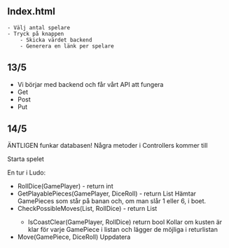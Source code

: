 ## Index.html
    - Välj antal spelare
    - Tryck på knappen
        - Skicka värdet backend
        - Generera en länk per spelare

## 13/5

- Vi börjar med backend och får vårt API att fungera
- Get 
- Post
- Put

## 14/5 
ÄNTLIGEN funkar databasen!
Några metoder i Controllers kommer till

Starta spelet

En tur i Ludo:
- RollDice(GamePlayer) - return int
- GetPlayablePieces(GamePlayer, DiceRoll) - return List<GamePiece>
    Hämtar GamePieces som står på banan och, om man slår 1 eller 6, i boet.
- CheckPossibleMoves(List<GamePiece>, RollDice) - return List<GamePiece>
    - IsCoastClear(GamePlayer, RollDice) return bool
        Kollar om kusten är klar för varje GamePiece i listan och lägger de möjliga i returlistan
- Move(GamePiece, DiceRoll)
    Uppdatera
    
